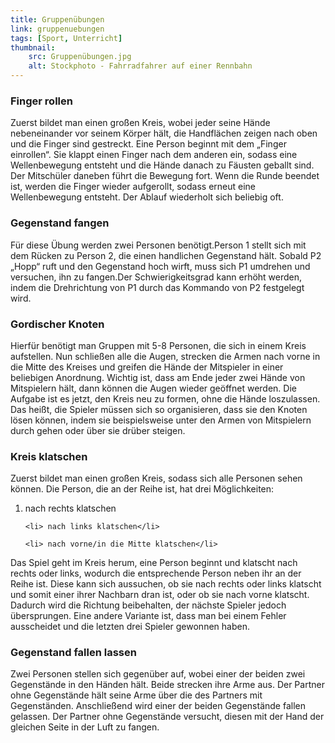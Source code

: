 ```yaml
---
title: Gruppenübungen
link: gruppenuebungen
tags: [Sport, Unterricht]
thumbnail: 
    src: Gruppenübungen.jpg
    alt: Stockphoto - Fahrradfahrer auf einer Rennbahn
---
```


<h3>
    Finger rollen
</h3>
<p>
    Zuerst bildet man einen großen Kreis, wobei jeder seine Hände nebeneinander vor seinem Körper hält, die Handflächen zeigen nach 
    oben und die Finger sind gestreckt. Eine Person beginnt mit dem „Finger einrollen“. Sie klappt einen Finger nach dem anderen ein, 
    sodass eine Wellenbewegung entsteht und die Hände danach zu Fäusten geballt sind. Der Mitschüler daneben führt die Bewegung fort. 
    Wenn die Runde beendet ist, werden die Finger wieder aufgerollt, sodass erneut eine Wellenbewegung entsteht. Der Ablauf wiederholt 
    sich beliebig oft.
</p>
<youtube watch="PKEh5O3zJxg"></youtube>

<h3>
    Gegenstand fangen
</h3>
<p>
    Für diese Übung werden zwei Personen benötigt.Person 1 stellt sich mit dem Rücken zu Person 2, die einen handlichen Gegenstand hält. 
    Sobald P2 „Hopp“ ruft und den Gegenstand hoch wirft, muss sich P1 umdrehen und versuchen, ihn zu fangen.Der Schwierigkeitsgrad kann 
    erhöht werden, indem die Drehrichtung von P1 durch das Kommando von P2 festgelegt wird.
</p>
<youtube watch="QnnLv2Gim2s"></youtube>

<h3>
    Gordischer Knoten
</h3>
<p>
    Hierfür benötigt man Gruppen mit 5-8 Personen, die sich in einem Kreis aufstellen. Nun schließen alle die Augen, strecken die 
    Armen nach vorne in die Mitte des Kreises und greifen die Hände der Mitspieler in einer beliebigen Anordnung. Wichtig ist, dass 
    am Ende jeder zwei Hände von Mitspielern hält, dann können die Augen wieder geöffnet werden. Die Aufgabe ist es jetzt, den Kreis 
    neu zu formen, ohne die Hände loszulassen. Das heißt, die Spieler müssen sich so organisieren, dass sie den Knoten lösen können, 
    indem sie beispielsweise unter den Armen von Mitspielern durch gehen oder über sie drüber steigen.
</p>
<youtube watch="JChv62EsUuc"></youtube>

<h3>
    Kreis klatschen
</h3>
<p>
    Zuerst bildet man einen großen Kreis, sodass sich alle Personen sehen können. Die Person, die an der Reihe ist, hat drei 
    Möglichkeiten:
<ol>
    <li> nach rechts klatschen</li>

    <li> nach links klatschen</li>

    <li> nach vorne/in die Mitte klatschen</li>

</ol>
Das Spiel geht im Kreis herum, eine Person beginnt und klatscht nach rechts oder links, wodurch die entsprechende Person neben 
ihr an der Reihe ist. Diese kann sich aussuchen, ob sie nach rechts oder links klatscht und somit einer ihrer Nachbarn dran ist, 
oder ob sie nach vorne klatscht. Dadurch wird die Richtung beibehalten, der nächste Spieler jedoch übersprungen. Eine andere 
Variante ist, dass man bei einem Fehler ausscheidet und die letzten drei Spieler gewonnen haben.
</p>

<h3>
    Gegenstand fallen lassen
</h3>
<p>
    Zwei Personen stellen sich gegenüber auf, wobei einer der beiden zwei Gegenstände in den Händen hält. Beide strecken ihre Arme aus. 
    Der Partner ohne Gegenstände hält seine Arme über die des Partners mit Gegenständen. Anschließend wird einer der beiden Gegenstände 
    fallen gelassen. Der Partner ohne Gegenstände versucht, diesen mit der Hand der gleichen Seite in der Luft zu fangen.
</p>
<youtube watch="mQRj6Os7NxA"></youtube>